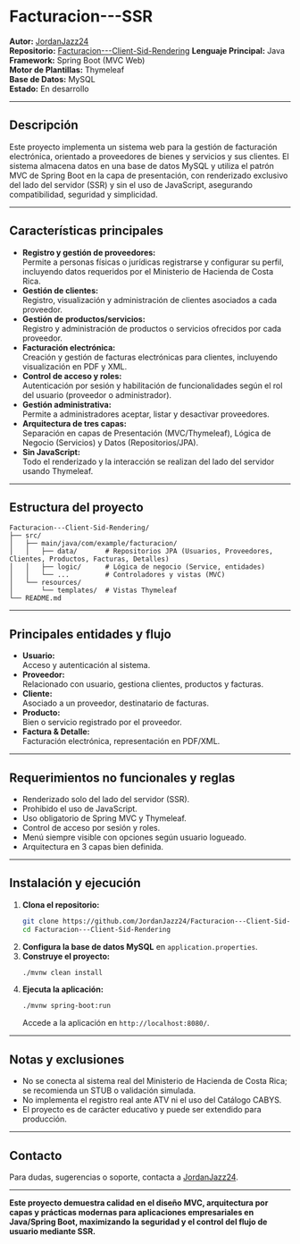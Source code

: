 # Facturacion---SSR

**Autor:** [JordanJazz24](https://github.com/JordanJazz24)  
**Repositorio:** [Facturacion---Client-Sid-Rendering]([https://github.com/JordanJazz24/Facturacion---Client-Sid-Rendering](https://github.com/JordanJazz24/Facturacion---SSR))  
**Lenguaje Principal:** Java  
**Framework:** Spring Boot (MVC Web)  
**Motor de Plantillas:** Thymeleaf  
**Base de Datos:** MySQL  
**Estado:** En desarrollo

---

## Descripción

Este proyecto implementa un sistema web para la gestión de facturación electrónica, orientado a proveedores de bienes y servicios y sus clientes. El sistema almacena datos en una base de datos MySQL y utiliza el patrón MVC de Spring Boot en la capa de presentación, con renderizado exclusivo del lado del servidor (SSR) y sin el uso de JavaScript, asegurando compatibilidad, seguridad y simplicidad.

---

## Características principales

- **Registro y gestión de proveedores:**  
  Permite a personas físicas o jurídicas registrarse y configurar su perfil, incluyendo datos requeridos por el Ministerio de Hacienda de Costa Rica.
- **Gestión de clientes:**  
  Registro, visualización y administración de clientes asociados a cada proveedor.
- **Gestión de productos/servicios:**  
  Registro y administración de productos o servicios ofrecidos por cada proveedor.
- **Facturación electrónica:**  
  Creación y gestión de facturas electrónicas para clientes, incluyendo visualización en PDF y XML.
- **Control de acceso y roles:**  
  Autenticación por sesión y habilitación de funcionalidades según el rol del usuario (proveedor o administrador).
- **Gestión administrativa:**  
  Permite a administradores aceptar, listar y desactivar proveedores.
- **Arquitectura de tres capas:**  
  Separación en capas de Presentación (MVC/Thymeleaf), Lógica de Negocio (Servicios) y Datos (Repositorios/JPA).
- **Sin JavaScript:**  
  Todo el renderizado y la interacción se realizan del lado del servidor usando Thymeleaf.

---

## Estructura del proyecto

```
Facturacion---Client-Sid-Rendering/
├── src/
│   ├── main/java/com/example/facturacion/
│   │   ├── data/       # Repositorios JPA (Usuarios, Proveedores, Clientes, Productos, Facturas, Detalles)
│   │   ├── logic/      # Lógica de negocio (Service, entidades)
│   │   └── ...         # Controladores y vistas (MVC)
│   └── resources/
│       └── templates/  # Vistas Thymeleaf
└── README.md
```

---

## Principales entidades y flujo

- **Usuario:**  
  Acceso y autenticación al sistema.
- **Proveedor:**  
  Relacionado con usuario, gestiona clientes, productos y facturas.
- **Cliente:**  
  Asociado a un proveedor, destinatario de facturas.
- **Producto:**  
  Bien o servicio registrado por el proveedor.
- **Factura & Detalle:**  
  Facturación electrónica, representación en PDF/XML.

---

## Requerimientos no funcionales y reglas

- Renderizado solo del lado del servidor (SSR).
- Prohibido el uso de JavaScript.
- Uso obligatorio de Spring MVC y Thymeleaf.
- Control de acceso por sesión y roles.
- Menú siempre visible con opciones según usuario logueado.
- Arquitectura en 3 capas bien definida.

---

## Instalación y ejecución

1. **Clona el repositorio:**
   ```bash
   git clone https://github.com/JordanJazz24/Facturacion---Client-Sid-Rendering.git
   cd Facturacion---Client-Sid-Rendering
   ```
2. **Configura la base de datos MySQL** en `application.properties`.
3. **Construye el proyecto:**
   ```bash
   ./mvnw clean install
   ```
4. **Ejecuta la aplicación:**
   ```bash
   ./mvnw spring-boot:run
   ```
   Accede a la aplicación en `http://localhost:8080/`.

---

## Notas y exclusiones

- No se conecta al sistema real del Ministerio de Hacienda de Costa Rica; se recomienda un STUB o validación simulada.
- No implementa el registro real ante ATV ni el uso del Catálogo CABYS.
- El proyecto es de carácter educativo y puede ser extendido para producción.

---

## Contacto

Para dudas, sugerencias o soporte, contacta a [JordanJazz24](https://github.com/JordanJazz24).

---

**Este proyecto demuestra calidad en el diseño MVC, arquitectura por capas y prácticas modernas para aplicaciones empresariales en Java/Spring Boot, maximizando la seguridad y el control del flujo de usuario mediante SSR.**
